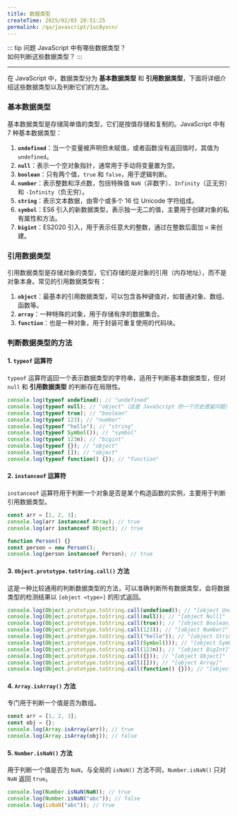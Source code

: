 ```yaml
---
title: 数据类型
createTime: 2025/02/03 20:51:25
permalink: /qa/javascript/1uc8yvcn/
---
```


::: tip 问题
JavaScript 中有哪些数据类型？  
如何判断这些数据类型？
:::

---


在 JavaScript 中，数据类型分为 **基本数据类型** 和 **引用数据类型**，下面将详细介绍这些数据类型以及判断它们的方法。

### 基本数据类型
基本数据类型是存储简单值的类型，它们是按值存储和复制的。JavaScript 中有 7 种基本数据类型：
1. **`undefined`**：当一个变量被声明但未赋值，或者函数没有返回值时，其值为 `undefined`。
2. **`null`**：表示一个空对象指针，通常用于手动将变量置为空。
3. **`boolean`**：只有两个值，`true` 和 `false`，用于逻辑判断。
4. **`number`**：表示整数和浮点数，包括特殊值 `NaN`（非数字）、`Infinity`（正无穷）和 `-Infinity`（负无穷）。
5. **`string`**：表示文本数据，由零个或多个 16 位 Unicode 字符组成。
6. **`symbol`**：ES6 引入的新数据类型，表示独一无二的值，主要用于创建对象的私有属性和方法。
7. **`bigint`**：ES2020 引入，用于表示任意大的整数，通过在整数后面加 `n` 来创建。

### 引用数据类型
引用数据类型是存储对象的类型，它们存储的是对象的引用（内存地址），而不是对象本身。常见的引用数据类型有：
1. **`object`**：最基本的引用数据类型，可以包含各种键值对，如普通对象、数组、函数等。
2. **`array`**：一种特殊的对象，用于存储有序的数据集合。
3. **`function`**：也是一种对象，用于封装可重复使用的代码块。

### 判断数据类型的方法

#### 1. `typeof` 运算符
`typeof` 运算符返回一个表示数据类型的字符串，适用于判断基本数据类型，但对 `null` 和 **引用数据类型** 的判断存在局限性。
```javascript
console.log(typeof undefined); // "undefined"
console.log(typeof null); // "object"（这是 JavaScript 的一个历史遗留问题）
console.log(typeof true); // "boolean"
console.log(typeof 123); // "number"
console.log(typeof "hello"); // "string"
console.log(typeof Symbol()); // "symbol"
console.log(typeof 123n); // "bigint"
console.log(typeof {}); // "object"
console.log(typeof []); // "object"
console.log(typeof function() {}); // "function"
```

#### 2. `instanceof` 运算符
`instanceof` 运算符用于判断一个对象是否是某个构造函数的实例，主要用于判断引用数据类型。
```javascript
const arr = [1, 2, 3];
console.log(arr instanceof Array); // true
console.log(arr instanceof Object); // true

function Person() {}
const person = new Person();
console.log(person instanceof Person); // true
```

#### 3. `Object.prototype.toString.call()` 方法
这是一种比较通用的判断数据类型的方法，可以准确判断所有数据类型，会将数据类型的检测结果以 `[object <type>]` 的形式返回。
```javascript
console.log(Object.prototype.toString.call(undefined)); // "[object Undefined]"
console.log(Object.prototype.toString.call(null)); // "[object Null]"
console.log(Object.prototype.toString.call(true)); // "[object Boolean]"
console.log(Object.prototype.toString.call(123)); // "[object Number]"
console.log(Object.prototype.toString.call("hello")); // "[object String]"
console.log(Object.prototype.toString.call(Symbol())); // "[object Symbol]"
console.log(Object.prototype.toString.call(123n)); // "[object BigInt]"
console.log(Object.prototype.toString.call({})); // "[object Object]"
console.log(Object.prototype.toString.call([])); // "[object Array]"
console.log(Object.prototype.toString.call(function() {})); // "[object Function]"
```

#### 4. `Array.isArray()` 方法
专门用于判断一个值是否为数组。
```javascript
const arr = [1, 2, 3];
const obj = {};
console.log(Array.isArray(arr)); // true
console.log(Array.isArray(obj)); // false
```

#### 5. `Number.isNaN()` 方法
用于判断一个值是否为 `NaN`，与全局的 `isNaN()` 方法不同，`Number.isNaN()` 只对 `NaN` 返回 `true`。
```javascript
console.log(Number.isNaN(NaN)); // true
console.log(Number.isNaN("abc")); // false
console.log(isNaN("abc")); // true
```

